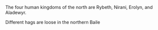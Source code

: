 The four human kingdoms of the north are Rybeth, Nirani, Erolyn, and Aladewyr.
 
Different hags are loose in the northern Baile